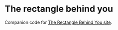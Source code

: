 The rectangle behind you
========================

Companion code for [The Rectangle Behind You site](https://medium.com/the-rectangle-behind-you/the-rectangle-behind-you-5e11af9e2c26).
